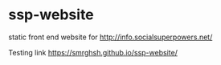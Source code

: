 # ssp-website
static front end website for http://info.socialsuperpowers.net/

Testing link
https://smrghsh.github.io/ssp-website/
